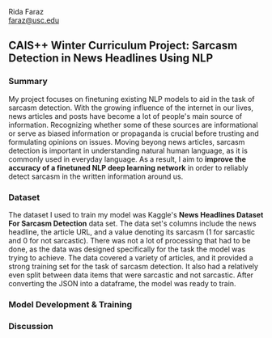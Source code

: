 Rida Faraz 
<br>faraz@usc.edu
## CAIS++ Winter Curriculum Project: Sarcasm Detection in News Headlines Using NLP

### Summary
My project focuses on finetuning existing NLP models to aid in the task of sarcasm detection. With the growing influence of the internet in our lives, news articles and posts have become a lot of people's main source of information. Recognizing whether some of these sources are informational or serve as biased information or propaganda is crucial before trusting and formulating opinions on issues. Moving beyong news articles, sarcasm detection is important in understanding natural human language, as it is commonly used in everyday language. As a result, I aim to **improve the accuracy of a finetuned NLP deep learning network** in order to reliably detect sarcasm in the written information around us. 

### Dataset
The dataset I used to train my model was Kaggle's **News Headlines Dataset For Sarcasm Detection** data set. The data set's columns include the news headline, the article URL, and a value denoting its sarcasm (1 for sarcastic and 0 for not sarcastic). There was not a lot of processing that had to be done, as the data was designed specifically for the task the model was trying to achieve. The data covered a variety of articles, and it provided a strong training set for the task of sarcasm detection. It also had a relatively even split between data items that were sarcastic and not sarcastic. After converting the JSON into a dataframe, the model was ready to train.

### Model Development & Training


### Discussion
